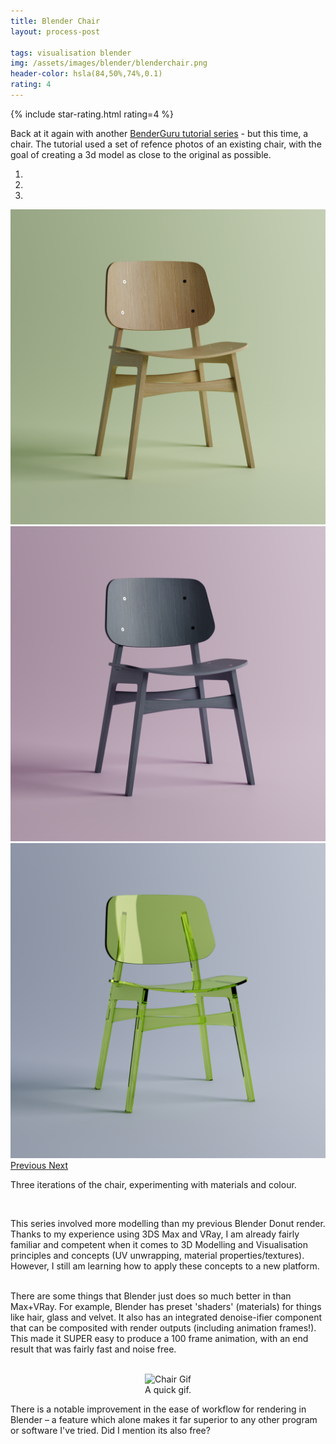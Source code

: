 ```yaml
---
title: Blender Chair
layout: process-post

tags: visualisation blender
img: /assets/images/blender/blenderchair.png
header-color: hsla(84,50%,74%,0.1)
rating: 4
---
```

 {% include star-rating.html rating=4 %}

Back at it again with another <a href="https://www.youtube.com/watch?v=Hf2esGA7vCc&list=PLjEaoINr3zgEL9UjPTLWQhLFAK7wVaRMR" class="link">BenderGuru tutorial series</a> - but this time, a chair. The tutorial used a set of refence photos of an existing chair, with the goal of creating a 3d model as close to the original as possible. 
<br>
<div id="carouselExampleIndicators" class="carousel slide carousel-fade" data-ride="carousel" style="align-items:center">
    <ol class="carousel-indicators">
      <li data-target="#carouselExampleIndicators" data-slide-to="0" class="active"></li>
      <li data-target="#carouselExampleIndicators" data-slide-to="1"></li>
      <li data-target="#carouselExampleIndicators" data-slide-to="2"></li>
    </ol>
    <div class="carousel-inner">
      <div class="carousel-item active">
        <img class="d-block w-100" src="/assets/images/blender/woodchair.png" alt="Wood Chair">
      </div>
      <div class="carousel-item">
        <img class="d-block w-100" src="/assets/images/blender/blackchair.png" alt="Black Chair">
      </div>
      <div class="carousel-item">
        <img class="d-block w-100" src="/assets/images/blender/yellowchair.png" alt="Yellow Glass Chair">
      </div>
    </div>
    <a class="carousel-control-prev" href="#carouselExampleIndicators" role="button" data-slide="prev">
      <span class="carousel-control-prev-icon" aria-hidden="true"></span>
      <span class="sr-only">Previous</span>
    </a>
    <a class="carousel-control-next" href="#carouselExampleIndicators" role="button" data-slide="next">
      <span class="carousel-control-next-icon" aria-hidden="true"></span>
      <span class="sr-only">Next</span>
    </a>
    
  </div>
  <p style="text-align: center" class="caption">
    
Three iterations of the chair, experimenting with materials and colour.


<div>
<br>



This series involved more modelling than my previous Blender Donut render. Thanks to my experience using 3DS Max and VRay, I am already fairly familiar and competent when it comes to 3D Modelling and Visualisation principles and concepts (UV unwrapping, material properties/textures). However, I still am learning how to apply these concepts to a new platform. 
<br><br>

There are some things that Blender just does so much better in than Max+VRay. For example, Blender has preset 'shaders' (materials) for things like hair, glass and velvet. It also has an integrated denoise-ifier component that can be composited with render outputs (including animation frames!). This made it SUPER easy to produce a 100 frame animation, with an end result that was fairly fast and noise free. 
<br>
<br>
<p style="text-align: center" > 


<img class="center-img" src="/assets/images/blender/chairrotating.gif" alt="Chair Gif">
<br>
<span class="caption" style="text-align: center">
A quick gif.
</span>
</p>

There is a notable improvement in the ease of workflow for rendering in Blender – a feature which alone makes it far superior to any other program or software I've tried. Did I mention its also free?
</div>

 
<!--
{% include /projects/chair.html %}
-->
